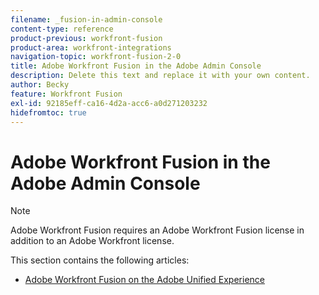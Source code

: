 ```yaml
---
filename: _fusion-in-admin-console
content-type: reference
product-previous: workfront-fusion
product-area: workfront-integrations
navigation-topic: workfront-fusion-2-0
title: Adobe Workfront Fusion in the Adobe Admin Console
description: Delete this text and replace it with your own content.
author: Becky
feature: Workfront Fusion
exl-id: 92185eff-ca16-4d2a-acc6-a0d271203232
hidefromtoc: true
---
```

# Adobe Workfront Fusion in the Adobe Admin Console

>[!NOTE]
>
>Adobe Workfront Fusion requires an Adobe Workfront Fusion license in addition to an Adobe Workfront license.

This section contains the following articles:

* [Adobe Workfront Fusion on the Adobe Unified Experience](../fusion-in-admin-console/fusion-unified-experience.md)

